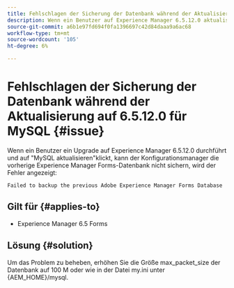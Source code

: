 ```yaml
---
title: Fehlschlagen der Sicherung der Datenbank während der Aktualisierung auf 6.5.12.0 für MySQL.
description: Wenn ein Benutzer auf Experience Manager 6.5.12.0 aktualisiert und auf "MySQL aktualisieren"klickt, kann der Konfigurationsmanager die vorherige Experience Manager Forms-Datenbank nicht sichern.
source-git-commit: a6b1e97fd694f0fa1396697c42d84daaa9a6ac68
workflow-type: tm+mt
source-wordcount: '105'
ht-degree: 6%

---
```


# Fehlschlagen der Sicherung der Datenbank während der Aktualisierung auf 6.5.12.0 für MySQL {#issue}

Wenn ein Benutzer ein Upgrade auf Experience Manager 6.5.12.0 durchführt und auf &quot;MySQL aktualisieren&quot;klickt, kann der Konfigurationsmanager die vorherige Experience Manager Forms-Datenbank nicht sichern, wird der Fehler angezeigt:

`Failed to backup the previous Adobe Experience Manager Forms Database`


## Gilt für {#applies-to}

* Experience Manager 6.5 Forms

## Lösung {#solution}

Um das Problem zu beheben, erhöhen Sie die Größe max_packet_size der Datenbank auf 100 M oder wie in der Datei my.ini unter {AEM_HOME}/mysql.
